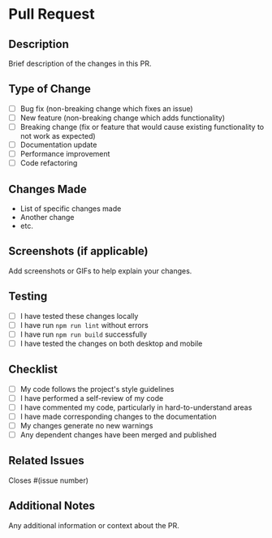 # Pull Request

## Description
Brief description of the changes in this PR.

## Type of Change
- [ ] Bug fix (non-breaking change which fixes an issue)
- [ ] New feature (non-breaking change which adds functionality)
- [ ] Breaking change (fix or feature that would cause existing functionality to not work as expected)
- [ ] Documentation update
- [ ] Performance improvement
- [ ] Code refactoring

## Changes Made
- List of specific changes made
- Another change
- etc.

## Screenshots (if applicable)
Add screenshots or GIFs to help explain your changes.

## Testing
- [ ] I have tested these changes locally
- [ ] I have run `npm run lint` without errors
- [ ] I have run `npm run build` successfully
- [ ] I have tested the changes on both desktop and mobile

## Checklist
- [ ] My code follows the project's style guidelines
- [ ] I have performed a self-review of my code
- [ ] I have commented my code, particularly in hard-to-understand areas
- [ ] I have made corresponding changes to the documentation
- [ ] My changes generate no new warnings
- [ ] Any dependent changes have been merged and published

## Related Issues
Closes #(issue number)

## Additional Notes
Any additional information or context about the PR. 